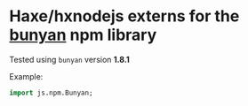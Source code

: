 # Haxe/hxnodejs externs for the [bunyan](https://www.npmjs.com/package/bunyan) npm library

Tested using `bunyan` version **1.8.1**

Example:
```haxe
import js.npm.Bunyan;
 ```
